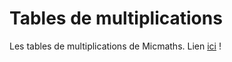 # Tables de multiplications

Les tables de multiplications de Micmaths. Lien [ici](https://www.youtube.com/watch?v=-X49VQgi86E) !

